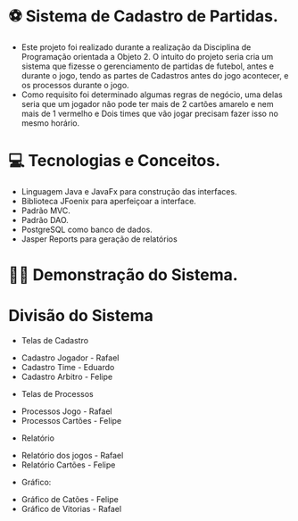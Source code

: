 # ⚽️ Sistema de Cadastro de Partidas.

- Este projeto foi realizado durante a realização da Disciplina de Programação orientada a Objeto 2. O intuito do projeto seria cria um sistema que fizesse o gerenciamento de partidas de futebol, antes e durante o jogo, tendo as partes de Cadastros antes do jogo acontecer, e os processos durante o jogo.
- Como requisito foi determinado algumas regras de negócio, uma delas seria que um jogador não pode ter mais de 2 cartões amarelo e nem mais de 1 vermelho e Dois times que vão jogar precisam fazer isso no mesmo horário.

# 💻 Tecnologias e Conceitos.
* Linguagem Java e JavaFx para construção das interfaces.
* Biblioteca JFoenix para aperfeiçoar a interface.
* Padrão MVC.
* Padrão DAO.
* PostgreSQL como banco de dados.
* Jasper Reports para geração de relatórios

# 👨‍💻 Demonstração do Sistema. 
  


# Divisão do Sistema
- Telas de Cadastro
* Cadastro Jogador - Rafael 
* Cadastro Time - Eduardo
* Cadastro Arbitro - Felipe

- Telas de Processos
* Processos Jogo - Rafael
* Processos Cartões - Felipe

- Relatório
* Relatório dos jogos - Rafael
* Relatório Cartões - Felipe

- Gráfico:
* Gráfico de Catões - Felipe
* Gráfico de Vitorias - Rafael











